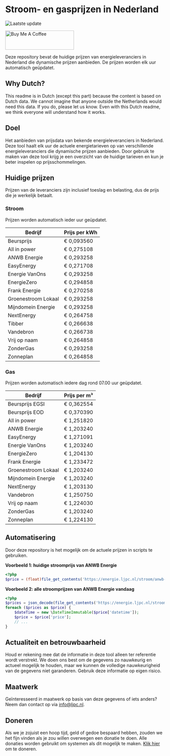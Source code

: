 # Stroom- en gasprijzen in Nederland

![Laatste update](https://img.shields.io/badge/laatste%20update-2024--08--08%2023%3A00%20CET-brightgreen)

<a href="https://www.buymeacoffee.com/Lars-" target="_blank"><img src="https://cdn.buymeacoffee.com/buttons/v2/default-orange.png" alt="Buy Me A Coffee" height="60" style="height: 60px !important;width: 217px !important;" ></a>

Deze repository bevat de huidige prijzen van energieleveranciers in Nederland die dynamische prijzen aanbieden. De prijzen worden elk uur automatisch geüpdatet.

## Why Dutch?

This readme is in Dutch (except this part) because the content is based on Dutch data. We cannot imagine that anyone outside the Netherlands would need this data. If you do, please let us know. Even with this Dutch readme, we think
everyone will understand how it works.

## Doel

Het aanbieden van prijsdata van bekende energieleveranciers in Nederland. Deze tool haalt elk uur de actuele energietarieven op van verschillende energieleveranciers die dynamische prijzen aanbieden. Door gebruik te maken van deze tool
krijg je een overzicht van de huidige tarieven en kun je beter inspelen op prijsschommelingen.

## Huidige prijzen

Prijzen van de leveranciers zijn inclusief toeslag en belasting, dus de prijs die je werkelijk betaalt.

### Stroom

Prijzen worden automatisch ieder uur geüpdatet.

 Bedrijf | Prijs per kWh 
---------|---------------
Beursprijs | € 0,093560
All in power | € 0,275108
ANWB Energie | € 0,293258
EasyEnergy | € 0,271708
Energie VanOns | € 0,293258
EnergieZero | € 0,294858
Frank Energie | € 0,270258
Groenestroom Lokaal | € 0,293258
Mijndomein Energie | € 0,293258
NextEnergy | € 0,264758
Tibber | € 0,266638
Vandebron | € 0,266738
Vrij op naam | € 0,264858
ZonderGas | € 0,293258
Zonneplan | € 0,264858


### Gas

Prijzen worden automatisch iedere dag rond 07.00 uur geüpdatet.

 Bedrijf | Prijs per m³ 
---------|--------------
Beursprijs EGSI | € 0,362554
Beursprijs EOD | € 0,370390
All in power | € 1,251820
ANWB Energie | € 1,203240
EasyEnergy | € 1,271091
Energie VanOns | € 1,203240
EnergieZero | € 1,204130
Frank Energie | € 1,233472
Groenestroom Lokaal | € 1,203240
Mijndomein Energie | € 1,203240
NextEnergy | € 1,203130
Vandebron | € 1,250750
Vrij op naam | € 1,224030
ZonderGas | € 1,203240
Zonneplan | € 1,224130


## Automatisering

Door deze repository is het mogelijk om de actuele prijzen in scripts te gebruiken.

**Voorbeeld 1: huidige stroomprijs van ANWB Energie**

```php
<?php
$price = (float)file_get_contents('https://energie.ljpc.nl/stroom/anwb-energie-nu.txt');

```

**Voorbeeld 2: alle stroomprijzen van ANWB Energie vandaag**

```php
<?php
$prices = json_decode(file_get_contents('https://energie.ljpc.nl/stroom/all-in-power-vandaag.json'),true);
foreach ($prices as $price) {
    $dateTime = new \DateTimeImmutable($price['datetime']);
    $price = $price['price'];
    // ...
}
```

## Actualiteit en betrouwbaarheid

Houd er rekening mee dat de informatie in deze tool alleen ter referentie wordt verstrekt. We doen ons best om de gegevens zo nauwkeurig en actueel mogelijk te houden, maar we kunnen de volledige nauwkeurigheid van de gegevens niet
garanderen. Gebruik deze informatie op eigen risico.

## Maatwerk

Geïnteresseerd in maatwerk op basis van deze gegevens of iets anders? Neem dan contact op
via [info@ljpc.nl](mailto:info@ljpc.nl?subject=Energie%20prijzen).

## Doneren

Als we je zojuist een hoop tijd, geld of gedoe bespaard hebben, zouden we het fijn vinden als je zou willen overwegen een
donatie te doen. Alle donaties worden gebruikt om systemen als dit mogelijk te
maken. [Klik hier](https://www.buymeacoffee.com/Lars-) om te doneren.

